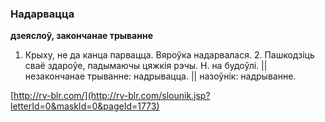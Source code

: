 ### Надарвацца
**дзеяслоў, закончанае трыванне**

1. Крыху, не да канца парвацца. Вяроўка надарвалася. 2. Пашкодзіць сваё здароўе, падымаючы цяжкія рэчы. Н. на будоўлі. || незакончанае трыванне: надрывацца. || назоўнік: надрыванне.

<a rel="author">[http://rv-blr.com/](http://rv-blr.com/slounik.jsp?letterId=0&maskId=0&pageId=1773)</a>
